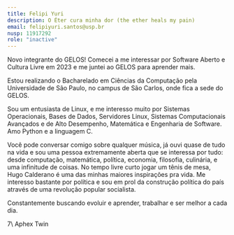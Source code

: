 ```yaml
---
title: Felipi Yuri
description: O Éter cura minha dor (the ether heals my pain)
email: felipiyuri.santos@usp.br
nusp: 11917292
role: "inactive"
---
```


Novo integrante do GELOS! Comecei a me interessar por Software Aberto e Cultura Livre em 2023 e me juntei ao GELOS para aprender mais.

Estou realizando o Bacharelado em Ciências da Computação pela Universidade de São Paulo, no campus de São Carlos, onde fica a sede do GELOS.

Sou um entusiasta de Linux, e me interesso muito por Sistemas Operacionais, Bases de Dados, Servidores Linux, Sistemas Computacionais Avançados e de Alto Desempenho, Matemática e Engenharia de Software. Amo Python e a linguagem C.

Você pode conversar comigo sobre qualquer música, já ouvi quase de tudo na vida e sou uma pessoa extremamente aberta que se interessa por tudo: desde computação, matemática, política, economia, filosofia, culinária, e uma infinitude de coisas.
No tempo livre curto jogar um tênis de mesa, Hugo Calderano é uma das minhas maiores inspirações pra vida. Me interesso bastante por política e sou em prol da construção política do país através
de uma revolução popular socialista.

Constantemente buscando evoluir e aprender, trabalhar e ser melhor a cada dia.

7\ Aphex Twin
